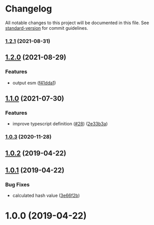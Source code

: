 # Changelog

All notable changes to this project will be documented in this file. See [standard-version](https://github.com/conventional-changelog/standard-version) for commit guidelines.

### [1.2.1](https://github.com/justinlettau/hash-value/compare/v1.2.0...v1.2.1) (2021-08-31)

## [1.2.0](https://github.com/justinlettau/hash-value/compare/v1.1.0...v1.2.0) (2021-08-29)


### Features

* output esm ([f41dda1](https://github.com/justinlettau/hash-value/commit/f41dda1f401fbdbb6739fbed8929a60538215bac))

## [1.1.0](https://github.com/justinlettau/hash-value/compare/v1.0.3...v1.1.0) (2021-07-30)


### Features

* improve typescript definition ([#28](https://github.com/justinlettau/hash-value/issues/28)) ([2e33b3a](https://github.com/justinlettau/hash-value/commit/2e33b3ac79d0e3d296dd58c473e87f4634dc27e5))

### [1.0.3](https://github.com/justinlettau/hash-value/compare/v1.0.2...v1.0.3) (2020-11-28)

## [1.0.2](https://github.com/justinlettau/hash-value/compare/v1.0.1...v1.0.2) (2019-04-22)



## [1.0.1](https://github.com/justinlettau/hash-value/compare/v1.0.0...v1.0.1) (2019-04-22)


### Bug Fixes

* calculated hash value ([3e66f2b](https://github.com/justinlettau/hash-value/commit/3e66f2b))



# 1.0.0 (2019-04-22)
